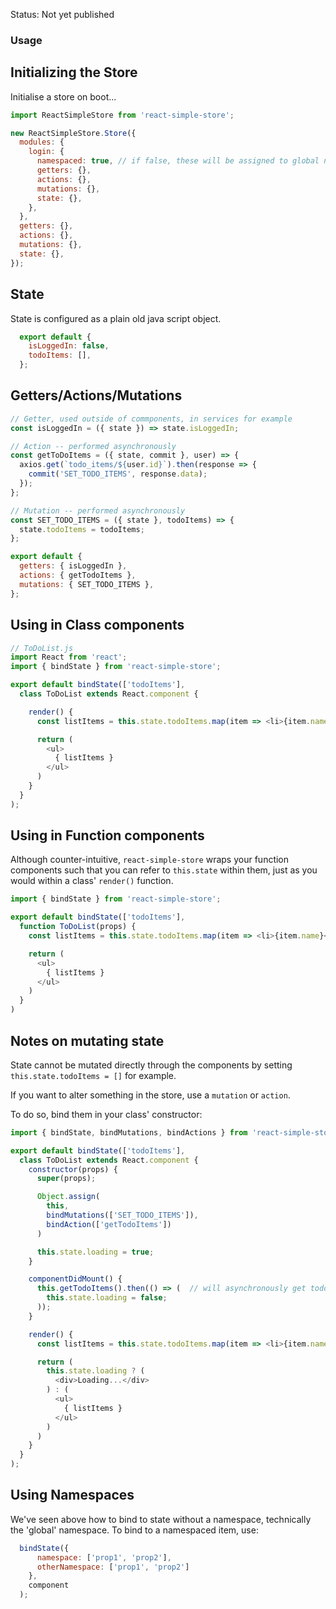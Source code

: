 Status: Not yet published

### Usage

## Initializing the Store
Initialise a store on boot...
```js
import ReactSimpleStore from 'react-simple-store';

new ReactSimpleStore.Store({
  modules: {
    login: {
      namespaced: true, // if false, these will be assigned to global namespace
      getters: {},
      actions: {},
      mutations: {},
      state: {},
    },
  },
  getters: {},
  actions: {},
  mutations: {},
  state: {},
});
```

## State
State is configured as a plain old java script object.

```js
  export default {
    isLoggedIn: false,
    todoItems: [],
  };
```

## Getters/Actions/Mutations

```js
// Getter, used outside of commponents, in services for example
const isLoggedIn = ({ state }) => state.isLoggedIn;

// Action -- performed asynchronously
const getToDoItems = ({ state, commit }, user) => {
  axios.get(`todo_items/${user.id}`).then(response => {
    commit('SET_TODO_ITEMS', response.data);
  });
};

// Mutation -- performed asynchronously
const SET_TODO_ITEMS = ({ state }, todoItems) => {
  state.todoItems = todoItems;
};

export default {
  getters: { isLoggedIn },
  actions: { getTodoItems },
  mutations: { SET_TODO_ITEMS },
};
```


## Using in Class components

```js
// ToDoList.js
import React from 'react';
import { bindState } from 'react-simple-store';

export default bindState(['todoItems'],
  class ToDoList extends React.component {

    render() {
      const listItems = this.state.todoItems.map(item => <li>{item.name}</li>)

      return (
        <ul>
          { listItems }
        </ul>
      )
    }
  }
);
```

## Using in Function components
Although counter-intuitive, `react-simple-store` wraps your function components such that you can refer to `this.state` within them, just as you would within a class' `render()` function.
```js
import { bindState } from 'react-simple-store';

export default bindState(['todoItems'],
  function ToDoList(props) {
    const listItems = this.state.todoItems.map(item => <li>{item.name}</li>)

    return (
      <ul>
        { listItems }
      </ul>
    )
  }
)
```

## Notes on mutating state
State cannot be mutated directly through the components by setting `this.state.todoItems = []` for example.

If you want to alter something in the store, use a `mutation` or `action`.

To do so, bind them in your class' constructor:
```js
import { bindState, bindMutations, bindActions } from 'react-simple-store';

export default bindState(['todoItems'],
  class ToDoList extends React.component {
    constructor(props) {
      super(props);

      Object.assign(
        this,
        bindMutations(['SET_TODO_ITEMS']),
        bindAction(['getTodoItems'])
      )

      this.state.loading = true;
    }

    componentDidMount() {
      this.getTodoItems().then(() => (  // will asynchronously get todo items
        this.state.loading = false;
      ));
    }

    render() {
      const listItems = this.state.todoItems.map(item => <li>{item.name}</li>)

      return (
        this.state.loading ? (
          <div>Loading...</div>
        ) : (
          <ul>
            { listItems }
          </ul>
        )
      )
    }
  }
);
```

## Using Namespaces
We've seen above how to bind to state without a namespace, technically the 'global' namespace. To bind to a namespaced item, use:
```js
  bindState({
      namespace: ['prop1', 'prop2'],
      otherNamespace: ['prop1', 'prop2']
    },
    component
  );
```
